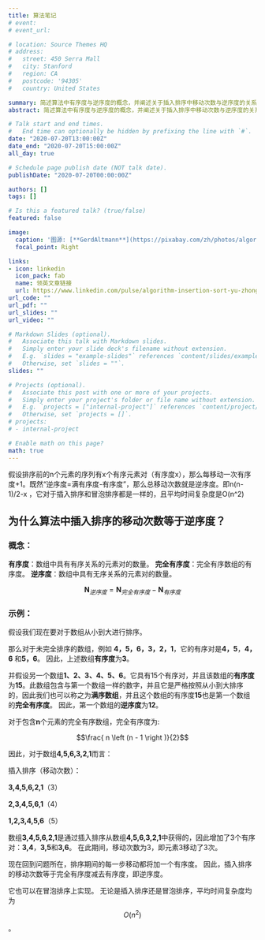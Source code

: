 ```yaml
---
title: 算法笔记
# event: 
# event_url: 

# location: Source Themes HQ
# address:
#   street: 450 Serra Mall
#   city: Stanford
#   region: CA
#   postcode: '94305'
#   country: United States

summary: 简述算法中有序度与逆序度的概念，并阐述关于插入排序中移动次数与逆序度的关系。
abstract: 简述算法中有序度与逆序度的概念，并阐述关于插入排序中移动次数与逆序度的关系。

# Talk start and end times.
#   End time can optionally be hidden by prefixing the line with `#`.
date: "2020-07-20T13:00:00Z"
date_end: "2020-07-20T15:00:00Z"
all_day: true

# Schedule page publish date (NOT talk date).
publishDate: "2020-07-20T00:00:00Z"

authors: []
tags: []

# Is this a featured talk? (true/false)
featured: false

image:
  caption: '图源: [**GerdAltmann**](https://pixabay.com/zh/photos/algorithm-images-by-machine-learn-3859537/)'
  focal_point: Right

links:
- icon: linkedin
  icon_pack: fab
  name: 领英文章链接
  url: https://www.linkedin.com/pulse/algorithm-insertion-sort-yu-zhong/?trackingId=KmWt0RnwTaCmGRlGowB4rg%3D%3D
url_code: ""
url_pdf: ""
url_slides: ""
url_video: ""

# Markdown Slides (optional).
#   Associate this talk with Markdown slides.
#   Simply enter your slide deck's filename without extension.
#   E.g. `slides = "example-slides"` references `content/slides/example-slides.md`.
#   Otherwise, set `slides = ""`.
slides: ""

# Projects (optional).
#   Associate this post with one or more of your projects.
#   Simply enter your project's folder or file name without extension.
#   E.g. `projects = ["internal-project"]` references `content/project/deep-learning/index.md`.
#   Otherwise, set `projects = []`.
# projects:
# - internal-project

# Enable math on this page?
math: true
---
```

假设排序前的n个元素的序列有x个有序元素对（有序度x），那么每移动一次有序度+1。既然“逆序度=满有序度-有序度”，那么总移动次数就是逆序度。即n(n-1)/2-x ，它对于插入排序和冒泡排序都是一样的，且平均时间复杂度是O(n^2)

## 为什么算法中插入排序的移动次数等于逆序度？

### 概念：
**有序度**：数组中具有有序关系的元素对的数量。
**完全有序度**：完全有序数组的有序度。
**逆序度**：数组中具有无序关系的元素对的数量。

$$\mathbf N_{逆序度} = \mathbf{N}_{完全有序度} - \mathbf{N}_{有序度}$$

### 示例：

假设我们现在要对于数组从小到大进行排序。

那么对于未完全排序的数组，例如 **4，5，6，3，2，1**，它的有序对是**4，5**，**4，6** 和**5，6**。 因此，上述数组**有序度**为**3**。

并假设另一个数组**1、2、3、4、5、6**。它具有15个有序对，并且该数组的**有序度**为**15**。此数组包含与第一个数组一样的数字，并且它是严格按照从小到大排序的，因此我们也可以称之为**满序数组**，并且这个数组的有序度**15**也是第一个数组的**完全有序度**。 因此，第一个数组的**逆序度**为**12**。

对于包含**n**个元素的完全有序数组，完全有序度为:

$$\frac{ n \left (n - 1 \right )}{2}$$

因此，对于数组**4,5,6,3,2,1**而言：

插入排序（移动次数）：

**3,4,5,6,2,1**（3）

**2,3,4,5,6,1**（4）

**1,2,3,4,5,6**（5）

数组**3,4,5,6,2,1**是通过插入排序从数组**4,5,6,3,2,1**中获得的，因此增加了3个有序对：**3,4**，**3,5**和**3,6**。 在此期间，移动次数为3，即元素3移动了3次。

现在回到问题所在，排序期间的每一步移动都将加一个有序度。 因此，插入排序的移动次数等于完全有序度减去有序度，即逆序度。

它也可以在冒泡排序上实现。 无论是插入排序还是冒泡排序，平均时间复杂度均为$$O\left (n ^ 2 \right )$$。
